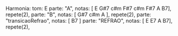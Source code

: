 

Harmonia:
tom: E
parte: "A", notas: [ E G#7 c#m F#7 c#m F#7 A B7], repete(2),
parte: "B", notas: [ G#7 c#m A ], repete(2),
parte: "transicaoRefrao", notas: [ B7 ]
parte: "REFRAO", notas: [ E E7 A B7], repete(2),